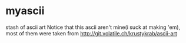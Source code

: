 # myascii
stash of ascii art
Notice that this ascii aren't mine(i suck at making 'em), most of them were taken from http://git.volatile.ch/krustykrab/ascii-art
